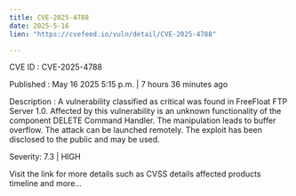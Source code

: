 ```yaml
---
title: CVE-2025-4788
date: 2025-5-16
lien: "https://cvefeed.io/vuln/detail/CVE-2025-4788"

---
```


CVE ID : CVE-2025-4788

Published :  May 16
2025
5:15 p.m. | 7 hours
36 minutes ago

Description : A vulnerability classified as critical was found in FreeFloat FTP Server 1.0. Affected by this vulnerability is an unknown functionality of the component DELETE Command Handler. The manipulation leads to buffer overflow. The attack can be launched remotely. The exploit has been disclosed to the public and may be used.

Severity: 7.3 | HIGH

Visit the link for more details
such as CVSS details
affected products
timeline
and more...
